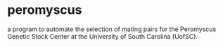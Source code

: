 # peromyscus
a program to automate the selection of mating pairs for the Peromyscus Genetic Stock Center at the University of South Carolina (UofSC).
